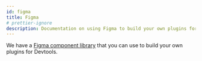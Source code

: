 ```yaml
---
id: figma
title: Figma
# prettier-ignore
description: Documentation on using Figma to build your own plugins for Devtools
---
```


We have a [Figma component library](https://www.figma.com/@devtools) that you
can use to build your own plugins for Devtools.
